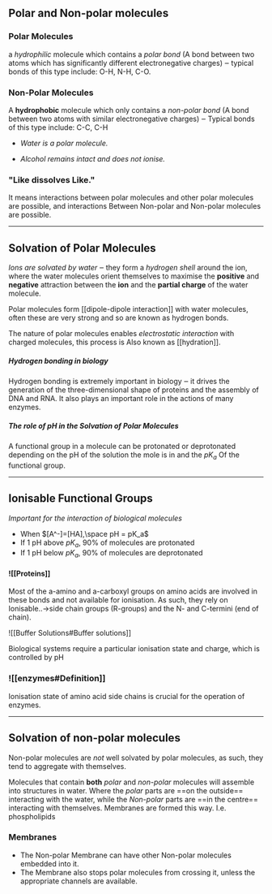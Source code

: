 ## Polar and Non-polar molecules

### Polar Molecules
a *hydrophilic* molecule which contains a *polar bond* (A bond between two atoms which has significantly different electronegative charges) ‒ typical bonds of this type include: O-H, N-H, C-O.

### Non-Polar Molecules
A **hydrophobic** molecule which only contains a *non-polar bond* (A bond between two atoms with similar electronegative charges) ‒ Typical bonds of this type include: C-C, C-H

- _Water is a polar molecule._

- _Alcohol remains intact and does not ionise._

### "Like dissolves Like."
It means interactions between polar molecules and other polar molecules are possible, and interactions Between Non-polar and Non-polar molecules are possible.

---

## Solvation of Polar Molecules

_Ions are solvated by water_ ‒ they form a *hydrogen shell* around the ion, where the water molecules orient themselves to maximise the **positive** and **negative** attraction between the **ion** and the **partial charge** of the water molecule.

Polar molecules form [[dipole-dipole interaction]] with water molecules, often these are very strong and so are known as hydrogen bonds.

The nature of polar molecules enables *electrostatic interaction* with charged molecules, this process is Also known as [[hydration]].

##### Hydrogen bonding in biology
Hydrogen bonding is extremely important in biology ‒ it drives the generation of the three-dimensional shape of proteins and the assembly of DNA and RNA. It also plays an important role in the actions of many enzymes.

##### The role of pH in the Solvation of Polar Molecules
A functional group in a molecule can be protonated or deprotonated depending on the pH of the solution the mole is in and the $pK_a$ Of the functional group.

---

## Ionisable Functional Groups

_Important for the interaction of biological molecules_

-   When $[A^-]=[HA],\space pH = pK_a$
-   If 1 pH above $pK_a$, 90% of molecules are protonated
-   If 1 pH below $pK_a$, 90% of molecules are deprotonated

#### ![[Proteins]]
Most of the a-amino and a-carboxyl groups on amino acids are involved in these bonds and not available for ionisation. As such, they rely on Ionisable..→side chain groups (R-groups) and the N- and C-termini (end of chain).

![[Buffer Solutions#Buffer solutions]]

Biological systems require a particular ionisation state and charge, which is controlled by pH

### ![[enzymes#Definition]]
Ionisation state of amino acid side chains is crucial for the operation of enzymes.

---

## Solvation of non-polar molecules
Non-polar molecules are *not* well solvated by polar molecules, as such, they tend to aggregate with themselves.

Molecules that contain **both** *polar* and *non-polar* molecules will assemble into structures in water. Where the *polar* parts are ==on the outside== interacting with the water, while the *Non-polar* parts are ==in the centre== interacting with themselves. Membranes are formed this way. I.e. phospholipids

### Membranes
-   The Non-polar Membrane can have other Non-polar molecules embedded into it.
-   The Membrane also stops polar molecules from crossing it, unless the appropriate channels are available.





